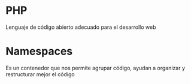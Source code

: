 # PHP
Lenguaje de código abierto adecuado para el desarrollo web
# Namespaces
Es un contenedor que nos permite agrupar código, ayudan a organizar y restructurar mejor el código